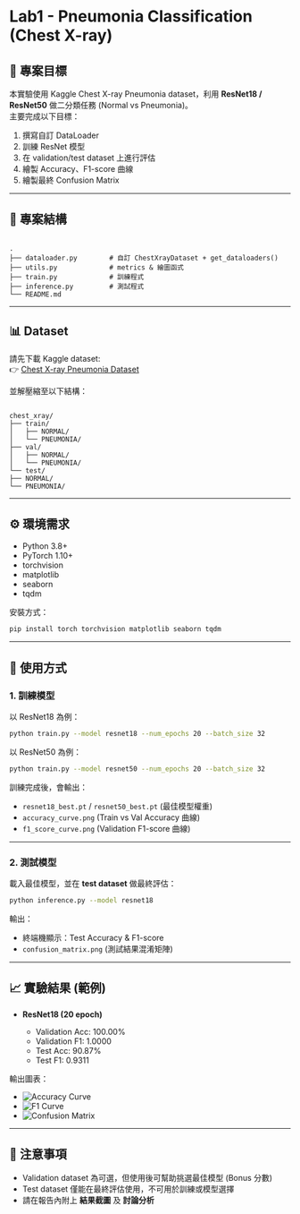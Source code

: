 # Lab1 - Pneumonia Classification (Chest X-ray)

## 📌 專案目標
本實驗使用 Kaggle Chest X-ray Pneumonia dataset，利用 **ResNet18 / ResNet50** 做二分類任務 (Normal vs Pneumonia)。  
主要完成以下目標：
1. 撰寫自訂 DataLoader
2. 訓練 ResNet 模型
3. 在 validation/test dataset 上進行評估
4. 繪製 Accuracy、F1-score 曲線
5. 繪製最終 Confusion Matrix

---

## 📂 專案結構
```

.
├── dataloader.py        # 自訂 ChestXrayDataset + get_dataloaders()
├── utils.py             # metrics & 繪圖函式
├── train.py             # 訓練程式
├── inference.py         # 測試程式
└── README.md

```

---

## 📊 Dataset
請先下載 Kaggle dataset:  
👉 [Chest X-ray Pneumonia Dataset](https://www.kaggle.com/datasets/paultimothymooney/chest-xray-pneumonia)

並解壓縮至以下結構：
```

chest_xray/
├── train/
│   ├── NORMAL/
│   └── PNEUMONIA/
├── val/
│   ├── NORMAL/
│   └── PNEUMONIA/
└── test/
├── NORMAL/
└── PNEUMONIA/

````

---

## ⚙️ 環境需求
- Python 3.8+
- PyTorch 1.10+
- torchvision
- matplotlib
- seaborn
- tqdm

安裝方式：
```bash
pip install torch torchvision matplotlib seaborn tqdm
````

---

## 🚀 使用方式

### 1. 訓練模型

以 ResNet18 為例：

```bash
python train.py --model resnet18 --num_epochs 20 --batch_size 32
```

以 ResNet50 為例：

```bash
python train.py --model resnet50 --num_epochs 20 --batch_size 32
```

訓練完成後，會輸出：

* `resnet18_best.pt` / `resnet50_best.pt` (最佳模型權重)
* `accuracy_curve.png` (Train vs Val Accuracy 曲線)
* `f1_score_curve.png` (Validation F1-score 曲線)

---

### 2. 測試模型

載入最佳模型，並在 **test dataset** 做最終評估：

```bash
python inference.py --model resnet18
```

輸出：

* 終端機顯示：Test Accuracy & F1-score
* `confusion_matrix.png` (測試結果混淆矩陣)

---

## 📈 實驗結果 (範例)

* **ResNet18 (20 epoch)**

  * Validation Acc: 100.00%
  * Validation F1: 1.0000
  * Test Acc: 90.87%
  * Test F1: 0.9311

輸出圖表：

* ![Accuracy Curve](accuracy_curve.png)
* ![F1 Curve](f1_score_curve.png)
* ![Confusion Matrix](confusion_matrix.png)

---

## 📝 注意事項

* Validation dataset 為可選，但使用後可幫助挑選最佳模型 (Bonus 分數)
* Test dataset 僅能在最終評估使用，不可用於訓練或模型選擇
* 請在報告內附上 **結果截圖** 及 **討論分析**